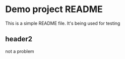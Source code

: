 
# Demo project README

This is a simple README file.
It's being used for testing



## header2
not a problem